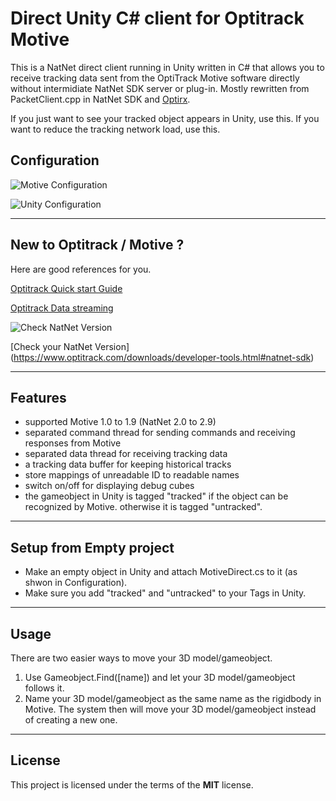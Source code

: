 Direct Unity C# client for Optitrack Motive
============

This is a NatNet direct client running in Unity written in C# that allows you to receive tracking data sent from the OptiTrack Motive software directly without intermidiate NatNet SDK server or plug-in. Mostly rewritten from PacketClient.cpp in NatNet SDK and [Optirx](https://pypi.python.org/pypi/optirx).

If you just want to see your tracked object appears in Unity, use this. If you want to reduce the tracking network load, use this.  


## Configuration

![Motive Configuration](http://i.imgur.com/0b54qH9.png)

![Unity Configuration](http://i.imgur.com/SOiHm1L.png)

---

## New to Optitrack / Motive ?
Here are good references for you. 

[Optitrack Quick start Guide](http://wiki.optitrack.com/index.php?title=Quick_Start_Guide:_Getting_Started#Label_Data)

[Optitrack Data streaming](http://wiki.optitrack.com/index.php?title=Data_Streaming)

![Check NatNet Version](http://i.imgur.com/YVtQeVF.png)

[Check your NatNet Version] (https://www.optitrack.com/downloads/developer-tools.html#natnet-sdk)

---

## Features
- supported Motive 1.0 to 1.9 (NatNet 2.0 to 2.9)
- separated command thread for sending commands and receiving responses from Motive 
- separated data thread for receiving tracking data
- a tracking data buffer for keeping historical tracks
- store mappings of unreadable ID to readable names
- switch on/off for displaying debug cubes
- the gameobject in Unity is tagged "tracked" if the object can be recognized by Motive. otherwise it is tagged "untracked".

---

## Setup from Empty project
- Make an empty object in Unity and attach MotiveDirect.cs to it (as shwon in Configuration).
- Make sure you add "tracked" and "untracked" to your Tags in Unity.

---

## Usage

There are two easier ways to move your 3D model/gameobject. 

1. Use Gameobject.Find([name]) and let your 3D model/gameobject follows it. 
2. Name your 3D model/gameobject as the same name as the rigidbody in Motive. The system then will move your 3D model/gameobject instead of creating a new one. 

---

## License

This project is licensed under the terms of the **MIT** license.